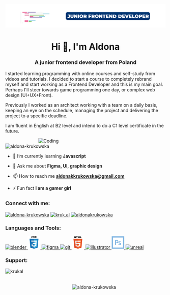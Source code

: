 <img src="/header-jr FD2.png" alt="header">
<h1 align="center">Hi 👋, I'm Aldona</h1>
<h3 align="center">A junior frontend developer from Poland</h3>
<p>I started learning programming with online courses and self-study from videos and tutorials. I decided to start a course to completely rebrand myself and start working as a Frontend Developer and this is my main goal. Perhaps I'll steer towards game programming one day, or complex web design (UI+UX+Front). </p>
<p>Previously I worked as an architect working with a team on a daily basis, keeping an eye on the schedule, managing the project and delivering the project to a specific deadline.</p>

I am fluent in English at B2 level and intend to do a C1 level certificate in the future.

<img align="right" alt="Coding" width="400" src="https://mir-s3-cdn-cf.behance.net/project_modules/disp/601014116770475.6068beff4640a.gif">

<p align="left"> <img src="https://komarev.com/ghpvc/?username=aldona-krukowska&label=Profile%20views&color=0e75b6&style=flat" alt="aldona-krukowska" /> </p>

- 🌱 I’m currently learning **Javascript**

- 💬 Ask me about **Figma, UI, graphic design**

- 📫 How to reach me **aldonakkrukowska@gmail.com**

- ⚡ Fun fact **I am a gamer girl**

<h3 align="left">Connect with me:</h3>
<p align="left">
<a href="https://linkedin.com/in/aldona-krukowska" target="blank"><img align="center" src="https://raw.githubusercontent.com/rahuldkjain/github-profile-readme-generator/master/src/images/icons/Social/linked-in-alt.svg" alt="aldona-krukowska" height="30" width="40" /></a>
<a href="https://instagram.com/kruk.al" target="blank"><img align="center" src="https://raw.githubusercontent.com/rahuldkjain/github-profile-readme-generator/master/src/images/icons/Social/instagram.svg" alt="kruk.al" height="30" width="40" /></a>
<a href="https://www.behance.net/aldonakrukowska" target="blank"><img align="center" src="https://raw.githubusercontent.com/rahuldkjain/github-profile-readme-generator/master/src/images/icons/Social/behance.svg" alt="aldonakrukowska" height="30" width="40" /></a>
</p>

<h3 align="left">Languages and Tools:</h3>
<p align="left"> <a href="https://www.blender.org/" target="_blank" rel="noreferrer"> <img src="https://download.blender.org/branding/community/blender_community_badge_white.svg" alt="blender" width="40" height="40"/> </a> <a href="https://www.w3schools.com/css/" target="_blank" rel="noreferrer"> <img src="https://raw.githubusercontent.com/devicons/devicon/master/icons/css3/css3-original-wordmark.svg" alt="css3" width="40" height="40"/> </a> <a href="https://www.figma.com/" target="_blank" rel="noreferrer"> <img src="https://www.vectorlogo.zone/logos/figma/figma-icon.svg" alt="figma" width="40" height="40"/> </a> <a href="https://git-scm.com/" target="_blank" rel="noreferrer"> <img src="https://www.vectorlogo.zone/logos/git-scm/git-scm-icon.svg" alt="git" width="40" height="40"/> </a> <a href="https://www.w3.org/html/" target="_blank" rel="noreferrer"> <img src="https://raw.githubusercontent.com/devicons/devicon/master/icons/html5/html5-original-wordmark.svg" alt="html5" width="40" height="40"/> </a> <a href="https://www.adobe.com/in/products/illustrator.html" target="_blank" rel="noreferrer"> <img src="https://www.vectorlogo.zone/logos/adobe_illustrator/adobe_illustrator-icon.svg" alt="illustrator" width="40" height="40"/> </a> <a href="https://www.photoshop.com/en" target="_blank" rel="noreferrer"> <img src="https://raw.githubusercontent.com/devicons/devicon/master/icons/photoshop/photoshop-line.svg" alt="photoshop" width="40" height="40"/> </a> <a href="https://unrealengine.com/" target="_blank" rel="noreferrer"> <img src="https://raw.githubusercontent.com/kenangundogan/fontisto/036b7eca71aab1bef8e6a0518f7329f13ed62f6b/icons/svg/brand/unreal-engine.svg" alt="unreal" width="40" height="40"/> </a> </p>

<h3 align="left">Support:</h3>
<p><a href="https://www.buymeacoffee.com/krukal"> <img align="left" src="https://cdn.buymeacoffee.com/buttons/v2/default-yellow.png" height="50" width="210" alt="krukal" /></a></p><br><br>

<p><img align="center" src="https://github-readme-streak-stats.herokuapp.com/?user=aldona-krukowska&" alt="aldona-krukowska" /></p>

